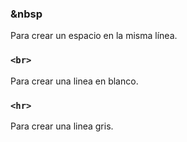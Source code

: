 ### &nbsp  
Para crear un espacio en la misma línea.  

### ```<br>```    
Para crear una linea en blanco.  

### ```<hr>```  
Para crear una linea gris.  
